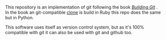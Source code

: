 This repository is an implementation of git following the book [*Building Git*](https://shop.jcoglan.com/building-git/) . In the book an git-compatible [clone](https://github.com/jcoglan/jit) is build in  Ruby this repo does the same but in Python.

This software uses itself as version control system, but as it's 100% compatible with git it can also be used with git and github too.





